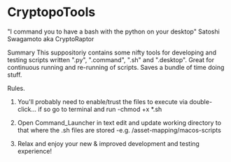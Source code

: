 # CryptopoTools

"I command you to have a bash with the python on your desktop"
Satoshi Swagamoto aka CryptoRaptor

Summary
This suppositoriy contains some nifty tools for developing and testing scripts written ".py", ".command", ".sh" and ".desktop". Great for continuous running and re-running of scripts. Saves a bundle of time doing stuff.



Rules.

1. You'll probably need to enable/trust the files to execute via double-click... if so go to terminal and run
-chmod +x *.sh

2. Open Command_Launcher in text edit and update working directory to that where the .sh files are stored
-e.g. /asset-mapping/macos-scripts

3. Relax and enjoy your new & improved development and testing experience!

